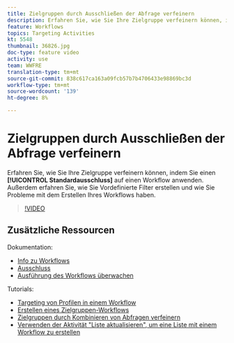 ```yaml
---
title: Zielgruppen durch Ausschließen der Abfrage verfeinern
description: Erfahren Sie, wie Sie Ihre Zielgruppe verfeinern können, indem Sie einen Standardausschluss auf einen Workflow anwenden. Außerdem erfahren Sie, wie Sie Vordefinierte Filter erstellen und wie Sie Probleme mit dem Erstellen Ihres Workflows haben.
feature: Workflows
topics: Targeting Activities
kt: 5548
thumbnail: 36826.jpg
doc-type: feature video
activity: use
team: WWFRE
translation-type: tm+mt
source-git-commit: 838c617ca163a09fcb57b7b4706433e98869bc3d
workflow-type: tm+mt
source-wordcount: '139'
ht-degree: 8%

---
```



# Zielgruppen durch Ausschließen der Abfrage verfeinern

Erfahren Sie, wie Sie Ihre Zielgruppe verfeinern können, indem Sie einen **[!UICONTROL Standardausschluss]** auf einen Workflow anwenden. Außerdem erfahren Sie, wie Sie Vordefinierte Filter erstellen und wie Sie Probleme mit dem Erstellen Ihres Workflows haben.

>[!VIDEO](https://video.tv.adobe.com/v/36826?quality=12)

## Zusätzliche Ressourcen

Dokumentation:

* [Info zu Workflows](https://docs.adobe.com/content/help/en/campaign-classic/using/automating-with-workflows/introduction/about-workflows.html)
* [Ausschluss](https://docs.adobe.com/content/help/en/campaign-classic/using/automating-with-workflows/targeting-activities/exclusion.html)
* [Ausführung des Workflows überwachen](https://docs.adobe.com/content/help/en/campaign-classic/using/automating-with-workflows/monitoring-workflows/monitoring-workflow-execution.html)

Tutorials:

* [Targeting von Profilen in einem Workflow](/help/getting-started/targeting-profiles-in-a-workflow.md)
* [Erstellen eines Zielgruppen-Workflows](/help/automating-with-workflows/creating-a-targeting-workflow.md)
* [Zielgruppen durch Kombinieren von Abfragen verfeinern](/help/automating-with-workflows/refining-targets-by-combining-query-results.md)
* [Verwenden der Aktivität &quot;Liste aktualisieren&quot;, um eine Liste mit einem Workflow zu erstellen](/help/automating-with-workflows/using-the-update-list-activity.md)
